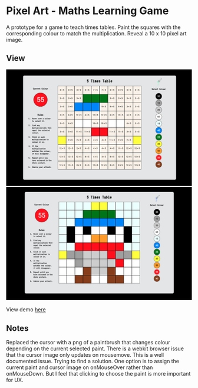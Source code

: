 
# Pixel Art - Maths Learning Game

A prototype for a game to teach times tables.
Paint the squares with the corresponding colour to match the multiplication.
Reveal a 10 x 10 pixel art image.




## View

![Before](./src/assets/screenshotBefore.png)
![After](./src/assets/screenshotAfter.png)

View demo [here](url)



## Notes

Replaced the cursor with a png of a paintbrush that changes colour depending on the current selected paint. There is a webkit browser issue that the cursor image only updates on mousemove. This is a well documented issue. Trying to find a solution. One option is to assign the current paint and cursor image on onMouseOver rather than onMouseDown. But I feel that clicking to choose the paint is more important for UX.


